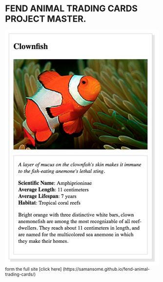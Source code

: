  # FEND ANIMAL TRADING CARDS PROJECT MASTER.
 
 <img src="design-prototype.png" alt="Clownfish">
 form the full site [click here] (https://samansome.github.io/fend-animal-trading-cards/)
